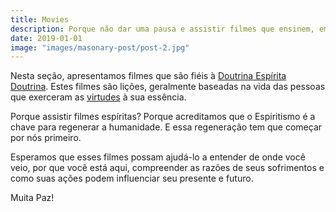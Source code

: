 ```yaml
---
title: Movies
description: Porque não dar uma pausa e assistir filmes que ensinem, emocionem e nos iluminem nossos corações? Encontre aqui nossas sugestões.
date: 2019-01-01
image: "images/masonary-post/post-2.jpg"
---
```


Nesta seção, apresentamos filmes que são fiéis à [Doutrina Espírita Doutrina](/espiritismo). 
Estes filmes são lições, geralmente baseadas na vida das pessoas que exerceram
as [virtudes](/virtudes) à sua essência.

Porque assistir filmes espíritas? Porque acreditamos que o Espiritismo é a chave
para regenerar a humanidade. E essa regeneração tem que começar por nós primeiro.

Esperamos que esses filmes possam ajudá-lo a entender de onde você veio, por que você está
aqui, compreender as razões de seus sofrimentos e como suas ações podem
influenciar seu presente e futuro.

Muita Paz!
